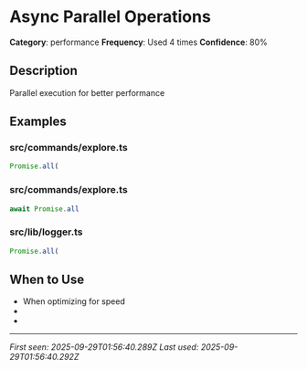 # Async Parallel Operations

**Category**: performance
**Frequency**: Used 4 times
**Confidence**: 80%

## Description
Parallel execution for better performance

## Examples

### src/commands/explore.ts
```typescript
Promise.all(
```


### src/commands/explore.ts
```typescript
await Promise.all
```


### src/lib/logger.ts
```typescript
Promise.all(
```


## When to Use
- When optimizing for speed
- 
- 

---
*First seen: 2025-09-29T01:56:40.289Z*
*Last used: 2025-09-29T01:56:40.292Z*
